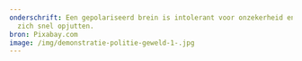 ```yaml
---
onderschrift: Een gepolariseerd brein is intolerant voor onzekerheid en laat
  zich snel opjutten.
bron: Pixabay.com
image: /img/demonstratie-politie-geweld-1-.jpg
---
```

